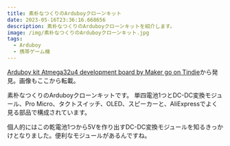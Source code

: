 ```yaml
---
title: 素朴なつくりのArduboyクローンキット
date: 2023-05-16T23:36:16.668656
description: 素朴なつくりのArduboyクローンキットを紹介します。
image: /img/素朴なつくりのArduboyクローンキット.jpg
tags:
  - Arduboy
  - 携帯ゲーム機
---
```

[Arduboy kit Atmega32u4 development board by Maker go on Tindie](https://www.tindie.com/products/adz1122/arduboy-kit-atmega32u4-development-board/)から発見。画像もここから転載。

素朴なつくりのArduboyクローンキットです。
単四電池1つとDC-DC変換モジュール、Pro Micro、タクトスイッチ、OLED、スピーカーと、AliExpressでよく見る部品で構成されています。

個人的にはこの乾電池1つから5Vを作り出すDC-DC変換モジュールを知るきっかけとなりました。便利なモジュールがあるんですね。


